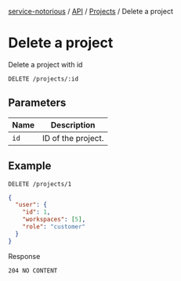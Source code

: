 [service-notorious](../../README.md) / [API](../README.md) / [Projects](./README.md) / Delete a project

# Delete a project

Delete a project with id

```
DELETE /projects/:id
```

## Parameters

| Name | Description        |
|------|--------------------|
| `id` | ID of the project. |

## Example

```
DELETE /projects/1
```

```json
{
  "user": {
    "id": 1,
    "workspaces": [5],
    "role": "customer"
  }
}
```

Response

```
204 NO CONTENT
```

